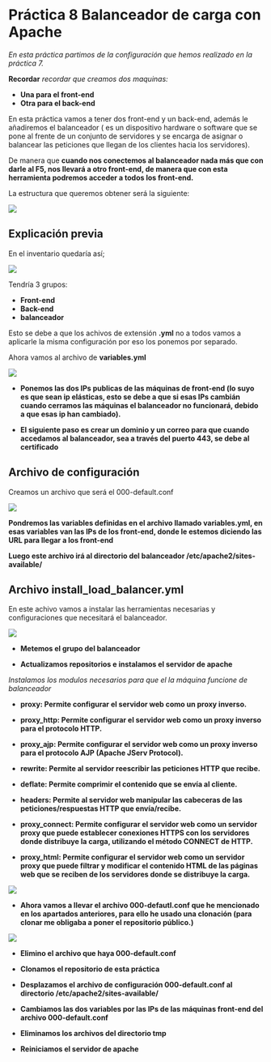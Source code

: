 # Práctica 8 Balanceador de carga con Apache

*En esta práctica partimos de la configuración que hemos realizado en la práctica 7.*

**Recordar** *recordar que creamos dos maquinas:*
* **Una para el front-end**
* **Otra para el back-end**

En esta práctica vamos a tener dos front-end y un back-end, además le añadiremos el balanceador ( es un dispositivo hardware o software que se pone al frente de un conjunto de servidores y se encarga de asignar o balancear las peticiones que llegan de los clientes hacia los servidores).

De manera que **cuando nos conectemos al balanceador nada más que con darle al F5, nos llevará a otro front-end, de manera que con esta herramienta podremos acceder a todos los front-end.**

La estructura que queremos obtener será la siguiente:

![](./fotos/foto_1.PNG)

## **Explicación previa**

En el inventario quedaría así;

![](./fotos/foto_2.PNG)

Tendría 3 grupos:

* **Front-end**
* **Back-end**
* **balanceador**

Esto se debe a que los achivos de extensión **.yml** no a todos vamos a aplicarle la misma configuración por eso los ponemos por separado.

Ahora vamos al archivo de **variables.yml**

![](./fotos/foto_3.PNG)

* **Ponemos las dos IPs publicas de las máquinas de front-end (lo suyo es que sean ip elásticas, esto se debe a que si esas IPs cambián cuando cerramos las máquinas el balanceador no funcionará, debido a que esas ip han cambiado).**

* **El siguiente paso es crear un dominio y un correo para que cuando accedamos al balanceador, sea a través del puerto 443, se debe al certificado**


## **Archivo de configuración**

Creamos un archivo que será el 000-default.conf

![](./fotos/foto_4.PNG)

**Pondremos las variables definidas en el archivo llamado variables.yml, en esas variables van las IPs de los front-end, donde le estemos diciendo las URL para llegar a los front-end**

**Luego este archivo irá al directorio del balanceador /etc/apache2/sites-available/**

## **Archivo install_load_balancer.yml**

En este achivo vamos a instalar las herramientas necesarias y configuraciones que necesitará el balanceador.

![](./fotos/foto_5.PNG)

* **Metemos el grupo del balanceador**

* **Actualizamos repositorios e instalamos el servidor de apache**

*Instalamos los modulos necesarios para que el la máquina funcione de balanceador*

* **proxy: Permite configurar el servidor web como un proxy inverso.**

* **proxy_http: Permite configurar el servidor web como un proxy inverso para el protocolo HTTP.**

* **proxy_ajp: Permite configurar el servidor web como un proxy inverso para el protocolo AJP (Apache JServ Protocol).**

* **rewrite: Permite al servidor reescribir las peticiones HTTP que recibe.**

* **deflate: Permite comprimir el contenido que se envía al cliente.**

* **headers: Permite al servidor web manipular las cabeceras de las peticiones/respuestas HTTP que envía/recibe.**

* **proxy_connect: Permite configurar el servidor web como un servidor proxy que puede establecer conexiones HTTPS con los servidores donde distribuye la carga, utilizando el método CONNECT de HTTP.**

* **proxy_html: Permite configurar el servidor web como un servidor proxy que puede filtrar y modificar el contenido HTML de las páginas web que se reciben de los servidores donde se distribuye la carga.**


![](./fotos/foto_6.PNG)

* **Ahora vamos a llevar el archivo 000-defautl.conf que he mencionado en los apartados anteriores, para ello he usado una clonación (para clonar me obligaba a poner el repositorio público.)**

![](./fotos/foto_7.PNG)


* **Elimino el archivo que haya 000-default.conf**

* **Clonamos el repositorio de esta práctica**

* **Desplazamos el archivo de configuración 000-default.conf al directorio /etc/apache2/sites-available/**

* **Cambiamos las dos variables por las IPs de las máquinas front-end del archivo 000-default.conf**

* **Eliminamos los archivos del directorio tmp**

* **Reiniciamos el servidor de apache**
